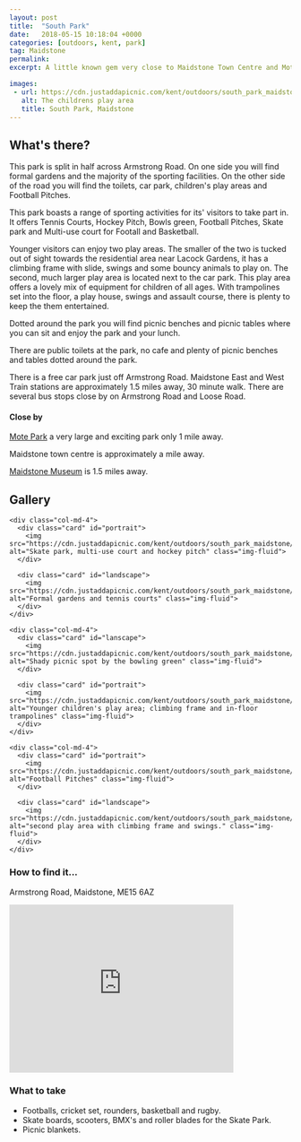 ```yaml
---
layout: post
title:  "South Park"
date:   2018-05-15 10:18:04 +0000
categories: [outdoors, kent, park]
tag: Maidstone
permalink: 
excerpt: A little known gem very close to Maidstone Town Centre and Mote Park.  It has a host of sporting facilities 2 lovely children's play areas and some beautiful shady spaces for your picnic.

images: 
 - url: https://cdn.justaddapicnic.com/kent/outdoors/south_park_maidstone/south1.jpg
   alt: The childrens play area
   title: South Park, Maidstone
---
```


## What's there?
This park is split in half across Armstrong Road.  On one side you will find formal gardens and the majority of the sporting facilities.  On the other side of the road you will find the toilets, car park, children's play areas and Football Pitches.

This park boasts a range of sporting activities for its' visitors to take part in.  It offers Tennis Courts, Hockey Pitch, Bowls green, Football Pitches, Skate park and Multi-use court for Footall and Basketball.

Younger visitors can enjoy two play areas.  The smaller of the two is tucked out of sight towards the residential area near Lacock Gardens, it has a climbing frame with slide, swings and some bouncy animals to play on.  The second, much larger play area is located next to the car park.  This play area offers a lovely mix of equipment for children of all ages.  With trampolines set into the floor, a play house, swings and assault course, there is plenty to keep the them entertained.

Dotted around the park you will find picnic benches and picnic tables where you can sit and enjoy the park and your lunch.  

There are public toilets at the park, no cafe and plenty of picnic benches and tables dotted around the park.

There is a free car park just off Armstrong Road.  Maidstone East and West Train stations are approximately 1.5 miles away, 30 minute walk.  There are several bus stops close by on Armstrong Road and Loose Road.

#### Close by
[Mote Park](/outdoors/kent/park/2018/02/11/mote-park.html) a very large and exciting park only 1 mile away.

Maidstone town centre is approximately a mile away.

[Maidstone Museum](/indoors/kent/museum/2018/01/02/maidstone-museum.html) is 1.5 miles away.

## Gallery

<div class="container">

  <div class="row">

    <div class="col-md-4">
      <div class="card" id="portrait">
        <img src="https://cdn.justaddapicnic.com/kent/outdoors/south_park_maidstone/south4.jpg" alt="Skate park, multi-use court and hockey pitch" class="img-fluid">
      </div>

      <div class="card" id="landscape">
        <img src="https://cdn.justaddapicnic.com/kent/outdoors/south_park_maidstone/south2.jpg" alt="Formal gardens and tennis courts" class="img-fluid">
      </div>  
    </div>

    <div class="col-md-4">
      <div class="card" id="lanscape">
        <img src="https://cdn.justaddapicnic.com/kent/outdoors/south_park_maidstone/south3.jpg" alt="Shady picnic spot by the bowling green" class="img-fluid">
      </div>

      <div class="card" id="portrait">
        <img src="https://cdn.justaddapicnic.com/kent/outdoors/south_park_maidstone/south7.jpg" alt="Younger children's play area; climbing frame and in-floor trampolines" class="img-fluid">
      </div>
    </div>

    <div class="col-md-4">
      <div class="card" id="portrait">
        <img src="https://cdn.justaddapicnic.com/kent/outdoors/south_park_maidstone/south5.jpg" alt="Football Pitches" class="img-fluid">
      </div>

      <div class="card" id="landscape">
        <img src="https://cdn.justaddapicnic.com/kent/outdoors/south_park_maidstone/south6.jpg" alt="second play area with climbing frame and swings." class="img-fluid">
      </div>
    </div>

  </div>      
</div>


### How to find it...
Armstrong Road, Maidstone, ME15 6AZ

<iframe src="https://www.google.com/maps/embed?pb=!1m18!1m12!1m3!1d4993.38854289656!2d0.5253063017337637!3d51.26153824040056!2m3!1f0!2f0!3f0!3m2!1i1024!2i768!4f13.1!3m3!1m2!1s0x47df318856b37c5d%3A0x262ef6a42583ed4c!2sSouth+Park!5e0!3m2!1sen!2suk!4v1526420214214" width="400" height="300" frameborder="0" style="border:0" allowfullscreen></iframe>

### What to take
* Footballs, cricket set, rounders, basketball and rugby.
* Skate boards, scooters, BMX's and roller blades for the Skate Park.
* Picnic blankets.
